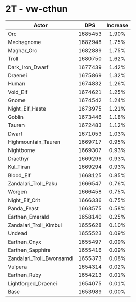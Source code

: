 # 2T - vw-cthun
| Actor | DPS | Increase |
|---|:---:|:---:|
|Orc|1685453|1.90%|
|Mechagnome|1682948|1.75%|
|Maghar_Orc|1682889|1.75%|
|Troll|1680750|1.62%|
|Dark_Iron_Dwarf|1677439|1.42%|
|Draenei|1675869|1.32%|
|Human|1674832|1.26%|
|Void_Elf|1674621|1.25%|
|Gnome|1674542|1.24%|
|Night_Elf_Haste|1673975|1.21%|
|Goblin|1673446|1.18%|
|Tauren|1672483|1.12%|
|Dwarf|1671053|1.03%|
|Highmountain_Tauren|1669717|0.95%|
|Nightborne|1669307|0.93%|
|Dracthyr|1669296|0.93%|
|Kul_Tiran|1669294|0.93%|
|Blood_Elf|1668125|0.85%|
|Zandalari_Troll_Paku|1666547|0.76%|
|Worgen|1666458|0.75%|
|Night_Elf_Crit|1666336|0.75%|
|Panda_Feast|1663575|0.58%|
|Earthen_Emerald|1658140|0.25%|
|Zandalari_Troll_Kimbul|1655628|0.10%|
|Undead|1655523|0.09%|
|Earthen_Onyx|1655497|0.09%|
|Earthen_Sapphire|1655416|0.09%|
|Zandalari_Troll_Bwonsamdi|1655373|0.08%|
|Vulpera|1654314|0.02%|
|Earthen_Ruby|1654213|0.01%|
|Lightforged_Draenei|1654075|0.01%|
|Base|1653989|0.00%|
